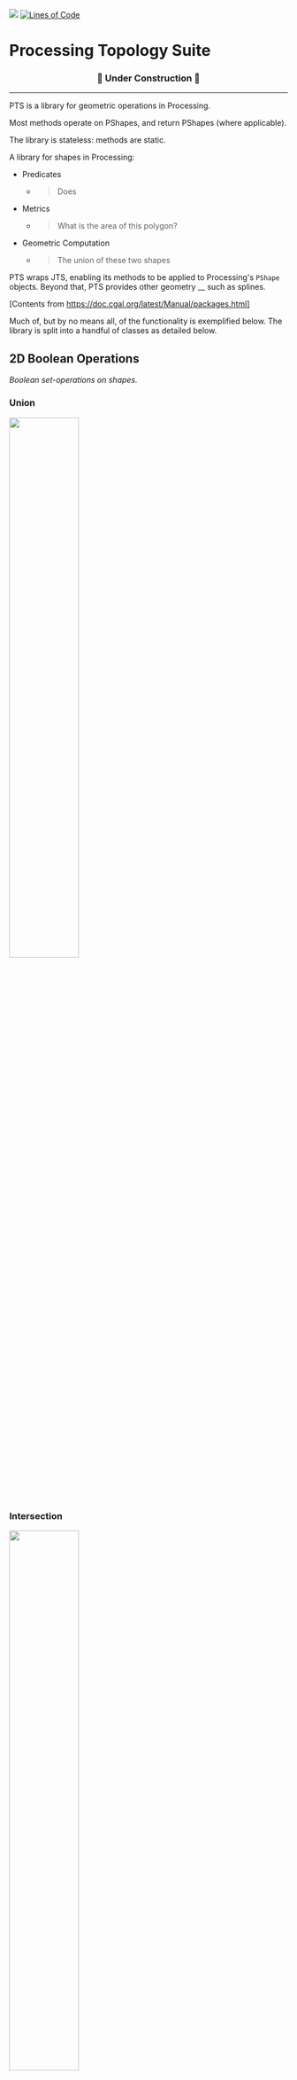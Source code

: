 [![](https://jitpack.io/v/micycle1/PTS.svg)](https://jitpack.io/#micycle1/PTS) [![Lines of Code](https://sonarcloud.io/api/project_badges/measure?project=micycle1_PTS&metric=ncloc)](https://sonarcloud.io/dashboard?id=micycle1_PTS)

# Processing Topology Suite

<h3 align="center"> 🚧 Under Construction 🚧 </h3>

---
PTS is a library for geometric operations in Processing.

Most methods operate on PShapes, and return PShapes (where applicable).

The library is stateless: methods are static.

A library for shapes in Processing:

- Predicates
  - >Does
- Metrics
  - >What is the area of this polygon?
- Geometric Computation
  - > The union of these two shapes

PTS wraps JTS, enabling its methods to be applied to Processing's `PShape` objects. Beyond that, PTS provides other geometry __ such as splines.

[Contents from https://doc.cgal.org/latest/Manual/packages.html]

Much of, but by no means all, of the functionality is exemplified below.
The library is split into a handful of classes as detailed below.

## **2D Boolean Operations**
*Boolean set-operations on shapes.*

### Union

<img src="resources/boolean/union.gif" alt="" width="50%"/>

### Intersection
<img src="resources/boolean/intersect.gif" alt="" width="50%"/>

### Subtraction
<img src="resources/boolean/subtract.gif" alt="" width="50%"/>

### Symmetric Difference
<img src="resources/boolean/symDifference.gif" alt="" width="50%"/>

### Complement
<img src="resources/boolean/complement.png" alt="" width="50%"/>

## **Transformation**
*These methods affect the vertex coordinates of PShapes, unlike Processing's transform methods that affect the affine matrix of shapes only (and thereby leave vertex coordinates in-tact).*

*Methods beyond those offered in Processing are illustrated here:*

### Rotate Around
Rotate a shape around its centroid, or some other point.

<p float="middle">
  <img src="resources/transform/rotateCenter.gif" alt="" width="49%"/>
  <img src="resources/transform/rotate.gif" alt="" width="49%"/>
</p>

### Translate To
Translate a shape such that its centroid matches some position.

<img src="resources/transform/translateTo.gif" alt="" width="50%"/>

### Touch Scale
Scale one shape such that it touches another.

<img src="resources/transform/touchScale.gif" alt="" width="50%"/>

### Homothetic Transformation
Projection-transform a shape with respect to a fixed point.

<img src="resources/transform/homothetic.gif" alt="" width="50%"/>

## **Geometric Predicates**

### Intersects
Do shapes intersect with each other?

<img src="resources/predicate/intersect.gif" alt="" width="50%"/>

### Contains Shape
Does one shape fully contain another?

<img src="resources/predicate/contains.gif" alt="" width="50%"/>

### Contains Point
For individual points and point sets.
<p float="middle">
  <img src="resources/predicate/containsPoint.gif" alt="" width="50%"/>
</p>


### Predicates
...

## **Contour**
*Methods to produce a variety of geometric contour lines within shapes.*
### Medial Axis
<img src="resources/contour/medialAxis.png" alt="" width="50%"/>

### Dissolved Medial Axis
A medial axis where small line segments are dissolved into larger, straighter ones.

<img src="resources/contour/medialAxisDissolved.png" alt="" width="50%"/>

### Straight Skeleton
<p float="middle">
  <img src="resources/contour/straightSkeleton.png" alt="" width="50%"/>
</p>

### Isolines (topographic contour lines)
Isolines from intra-shape euclidean distance, or point sets.
<p float="middle">
  <img src="resources/contour/isolines.gif" alt="" width="49%"/>
  <img src="resources/contour/isolines2.gif" alt="" width="49%"/>
</p>


### Offset Curves
Inner and exterior offset curves; based on *miter*, *bevel* or *round* offset styles. 

<p float="middle">
  <img src="resources/contour/miteredInterior.gif" alt="" width="49%"/>
  <img src="resources/contour/miteredExterior.gif" alt="" width="49%"/>
</p>

### Voronoi Diagram
<p float="middle">
  <img src="resources/contour/voronoi1.png" alt="" width="49%"/>
  <img src="resources/contour/voronoi2.png" alt="" width="49%"/>
</p>

### Delaunay Triangulation
Constrained & refined *Delaunay triangulation* of shapes and point sets.

<p float="middle">
  <img src="resources/contour/triangulation1.png" alt="" width="49%"/>
  <img src="resources/contour/triangulation2.png" alt="" width="49%"/>
</p>

### Poisson Delaunay Triangulation
*Delaunay triangulation* of shapes where *steiner points* generated by poisson disk sampling are inserted.

<img src="resources/contour/poissonTriangulation.gif" alt="" width="50%"/>

### Earcut Triangulation
<p float="middle">
  <img src="resources/contour/earCut.png" alt="" width="49%"/>
  <img src="resources/contour/earCut2.png" alt="" width="49%"/>
</p>

## **Morphology**
*Methods to morph shapes (topology)*
### Buffer
<img src="resources/pts/buffer.gif" alt="" width="50%"/>

### Erosion-Dilation
A negative followed by a positive buffer (in one operation).

<img src="resources/pts/erosionDilation.gif" alt="" width="50%"/>

### Minkowski Addition
Minkowski sum and difference (a.k.a buffer one shape using another shape; pictured: buffering using a rotating & growing triangle).
<p float="middle">
  <img src="resources/morphology/minkSum.gif" alt="" width="49%"/>
  <img src="resources/morphology/minkDiff.gif" alt="" width="49%"/>
</p>

### Simplification
<img src="resources/pts/simplifyVW.gif" alt="" width="50%"/>

### Smoothing
<img src="resources/morphology/smooth.gif" alt="" width="50%"/>

### Rounding

<p float="middle">
  <img src="resources/morphology/round.gif" alt="" width="49%"/>
  <img src="resources/morphology/round2.gif" alt="" width="49%"/>
</p>


### Concave Hull
Concave hull of point sets.
<p float="middle">
  <img src="resources/pts/concaveHull.gif" alt="" width="49%"/>
  <img src="resources/pts/concaveHull2.gif" alt="" width="49%"/>
</p>

### Convex Hull
<img src="resources/pts/convexHull.png" alt="" width="50%"/>

### Snap Hull
<img src="resources/pts/snapHull.gif" alt="" width="50%"/>

## **Geometry Processing**

### Point on Perimeter
Find a point some fraction along the perimeter of a shape (with perpendicular offset).

<img src="resources/pts/pointOnPerimeter.gif" alt="" width="50%"/>

### Points on Perimeter
Find *N* points (evenly distributed) along the perimeter of a shape, or points every *D* distance (with optional perpendicular offset).

<p float="middle">
  <img src="resources/pts/pointsOnPerimeter.gif" alt="" width="49%"/>
  <img src="resources/pts/pointsOnPerimeter2.gif" alt="" width="49%"/>
</p>

### Partitioning
Partition a shape into simple (convex) polygons.

<p float="middle">
  <img src="resources/pts/decompose1.png" alt="" width="49%"/>
  <img src="resources/pts/decompose2.png" alt="" width="49%"/>
</p>

### Splitting
Subdivide (recursively) a shape into quadrants

<img src="resources/morphology/split.gif" alt="" width="50%"/>

### Slicing
Slice a shape in two along a given line

<img src="resources/morphology/slice.gif" alt="" width="50%"/>

## **Geometric Optimization**

### Closest Point
<img src="resources/pts/closestVertex.gif" alt="" width="50%"/>

### Maximum Inscribed Circle
<img src="resources/pts/inscribedCircle.gif" alt="" width="50%"/>

### Minimum Bounding Circle
<img src="resources/pts/minimumBoundingCircle.png" alt="" width="50%"/>

### Minimum Bounding Rectangle
<img src="resources/pts/minimumBoundingRectangle.png" alt="" width="50%"/>

## Assorted

### Squircle